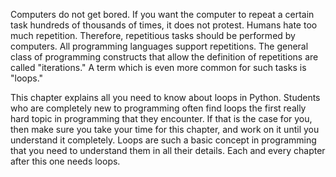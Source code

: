 Computers do not get bored. If you want the computer to repeat a certain
task hundreds of thousands of times, it does not protest. Humans hate
too much repetition. Therefore, repetitious tasks should be performed by
computers. All programming languages support repetitions. The general
class of programming constructs that allow the definition of repetitions
are called "iterations." A term which is even more common for such tasks
is "loops."

This chapter explains all you need to know about loops in Python.
Students who are completely new to programming often find loops the
first really hard topic in programming that they encounter. If that is
the case for you, then make sure you take your time for this chapter,
and work on it until you understand it completely. Loops are such a
basic concept in programming that you need to understand them in all
their details. Each and every chapter after this one needs loops.
